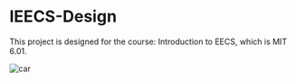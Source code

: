 # IEECS-Design

This project is designed for the course: Introduction to EECS, which is MIT 6.01.


![car](../IEECS-Design\car.png)


